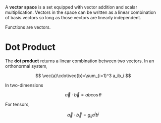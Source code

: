 A **vector space** is a set equipped with vector addition and scalar multiplication. Vectors in the space can be written as a linear combination of basis vectors so long as those vectors are linearly independent.


Functions are vectors.

# Dot Product

The **dot product** returns a linear combination between two vectors. In an orthonormal system,

$$
\vec{a}\cdot\vec{b}=\sum_{i=1}^3 a_ib_i
$$

In two-dimensions

$$
\vec{a}\cdot\vec{b} = ab\cos\theta
$$

For tensors,

$$
\vec{a}\cdot\vec{b} = g_{ij}a^ib^j
$$